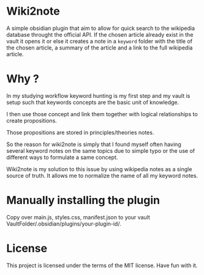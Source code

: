 # Wiki2note

A simple obsidian plugin that aim to allow for quick search to the wikipedia database throught the official API. If the chosen article already exist in the vault it opens it or else it creates a note in a `keyword` folder with the title of the chosen article, a summary of the article and a link to the full wikipedia article.


# Why ?

In my studying workflow keyword hunting is my first step and my vault is setup such that keywords concepts are the basic unit of knowledge.

I then use those concept and link them together with logical relationships to create propositions.

Those propositions are stored in principles/theories notes.

So the reason for wiki2note is simply that I found myself often having several keyword notes on the same topics due to simple typo or the use of different ways to formulate a same concept.

Wiki2note is my solution to this issue by using wikipedia notes as a single source of truth. It allows me to normalize the name of all my keyword notes.


# Manually installing the plugin

Copy over main.js, styles.css, manifest.json to your vault VaultFolder/.obsidian/plugins/your-plugin-id/.

# License

This project is licensed under the terms of the MIT license. Have fun with it.